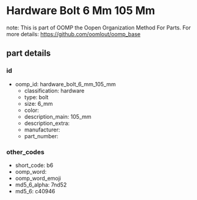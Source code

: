 # Hardware Bolt 6 Mm 105 Mm  

note: This is part of OOMP the Oopen Organization Method For Parts. For more details: https://github.com/oomlout/oomp_base

##  part details





### id
* oomp_id: hardware_bolt_6_mm_105_mm
  * classification: hardware
  * type: bolt
  * size: 6_mm
  * color: 
  * description_main: 105_mm
  * description_extra: 
  * manufacturer: 
  * part_number: 

### other_codes
* short_code: b6
* oomp_word: 
* oomp_word_emoji 
* md5_6_alpha: 7nd52
* md5_6: c40946
